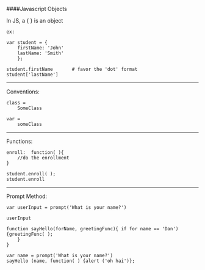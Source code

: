 ####Javascript Objects

In JS, a { } is an object 

    ex:
    
    var student = {
        firstName: 'John'
        lastName: 'Smith'
        };
        
    student.firstName       # favor the 'dot' format
    student['lastName'] 

_______

Conventions:

    class = 
        SomeClass
    
    var =
        someClass
        
_______

Functions:

    enroll:  function( ){
        //do the enrollment 
    }
    
    student.enroll( );
    student.enroll

________

Prompt Method:

    var userInput = prompt('What is your name?')
    
    userInput
    
    function sayHello(forName, greetingFunc){ if for name == 'Dan'){greetingFunc( );
        }
    }
    
    var name = prompt('What is your name?')
    sayHello (name, function( ) {alert ('oh hai')};
        